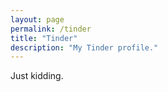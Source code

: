 ```yaml
---
layout: page
permalink: /tinder
title: "Tinder"
description: "My Tinder profile."
---
```


Just kidding.
